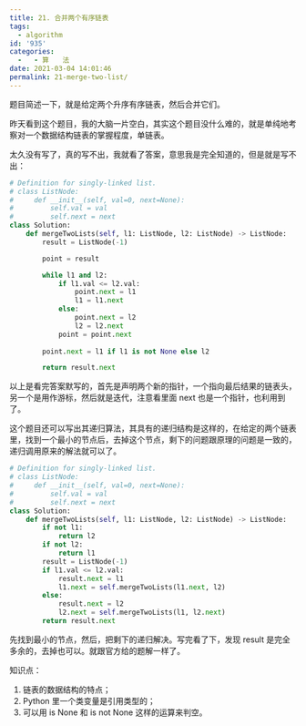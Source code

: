 ```yaml
---
title: 21. 合并两个有序链表
tags:
  - algorithm
id: '935'
categories:
  -   - 算　　法
date: 2021-03-04 14:01:46
permalink: 21-merge-two-list/
---
```


题目简述一下，就是给定两个升序有序链表，然后合并它们。

昨天看到这个题目，我的大脑一片空白，其实这个题目没什么难的，就是单纯地考察对一个数据结构链表的掌握程度，单链表。

太久没有写了，真的写不出，我就看了答案，意思我是完全知道的，但是就是写不出：

```python
# Definition for singly-linked list.
# class ListNode:
#     def __init__(self, val=0, next=None):
#         self.val = val
#         self.next = next
class Solution:
    def mergeTwoLists(self, l1: ListNode, l2: ListNode) -> ListNode:
        result = ListNode(-1)

        point = result

        while l1 and l2:
            if l1.val <= l2.val:
                point.next = l1
                l1 = l1.next
            else:
                point.next = l2
                l2 = l2.next
            point = point.next
        
        point.next = l1 if l1 is not None else l2

        return result.next
```

以上是看完答案默写的，首先是声明两个新的指针，一个指向最后结果的链表头，另一个是用作游标，然后就是迭代，注意看里面 next 也是一个指针，也利用到了。

这个题目还可以写出其递归算法，其具有的递归结构是这样的，在给定的两个链表里，找到一个最小的节点后，去掉这个节点，剩下的问题跟原理的问题是一致的，递归调用原来的解法就可以了。

```python
# Definition for singly-linked list.
# class ListNode:
#     def __init__(self, val=0, next=None):
#         self.val = val
#         self.next = next
class Solution:
    def mergeTwoLists(self, l1: ListNode, l2: ListNode) -> ListNode:
        if not l1:
            return l2
        if not l2:
            return l1
        result = ListNode(-1)
        if l1.val <= l2.val:
            result.next = l1
            l1.next = self.mergeTwoLists(l1.next, l2)
        else:
            result.next = l2
            l2.next = self.mergeTwoLists(l1, l2.next)
        return result.next

```

先找到最小的节点，然后，把剩下的递归解决。写完看了下，发现 result 是完全多余的，去掉也可以。就跟官方给的题解一样了。

知识点：

1.  链表的数据结构的特点；
2.  Python 里一个类变量是引用类型的；
3.  可以用 is None 和 is not None 这样的运算来判空。